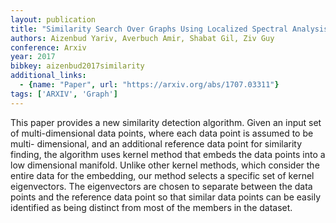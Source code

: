 ```yaml
---
layout: publication
title: "Similarity Search Over Graphs Using Localized Spectral Analysis"
authors: Aizenbud Yariv, Averbuch Amir, Shabat Gil, Ziv Guy
conference: Arxiv
year: 2017
bibkey: aizenbud2017similarity
additional_links:
  - {name: "Paper", url: "https://arxiv.org/abs/1707.03311"}
tags: ['ARXIV', 'Graph']
---
```

This paper provides a new similarity detection algorithm. Given an input set of
multi-dimensional data points, where each data point is assumed to be multi-
dimensional, and an additional reference data point for similarity finding, the
algorithm uses kernel method that embeds the data points into a low dimensional
manifold. Unlike other kernel methods, which consider the entire data for the
embedding, our method selects a specific set of kernel eigenvectors. The
eigenvectors are chosen to separate between the data points and the reference
data point so that similar data points can be easily identified as being
distinct from most of the members in the dataset.

